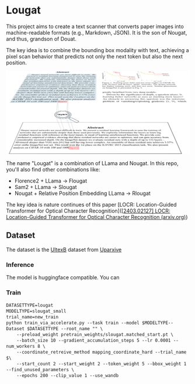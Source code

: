 # Lougat

This project aims to create a text scanner that converts paper images into machine-readable formats (e.g., Markdown, JSON). It is the son of Nougat, and thus, grandson of Douat.

The key idea is to combine the bounding box modality with text, achieving a pixel scan behavior that predicts not only the next token but also the next position.

![Example Image](images/image.png)

The name "Lougat" is a combination of LLama and Nougat. In this repo, you'll also find other combinations like:

- Florence2 + LLama → Flougat
- Sam2 + LLama → Slougat
- Nougat + Relative Position Embedding LLama → Rlougat

The key idea is nature continues of this paper [LOCR: Location-Guided Transformer for Optical Character Recognition]([[2403.02127\] LOCR: Location-Guided Transformer for Optical Character Recognition (arxiv.org)](https://arxiv.org/abs/2403.02127))

## Dataset

The dataset is the [UltexB](https://huggingface.co/datasets/LLM4SCIENCE/uparxive_boxed_pdf/tree/main) dataset from [Uparxive](https://github.com/veya2ztn/uparxive/blob/release/documents/the_uparxive_text_level_boxed_dataset.md)

### Inference

The model is huggingface compatible. You can 

### Train

```
DATASETTYPE=lougat
MODELTYPE=slougat_small 
trial_name=new_train
python train_via_accelerate.py --task train --model $MODELTYPE--Dataset $DATASETTYPE --root_name "" \
    --preload_weight pretrain_weights/slougat.matched_start.pt \
    --batch_size 10 --gradient_accumulation_steps 5 --lr 0.0001 --num_workers 8 \
    --coordinate_retreive_method mapping_coordinate_hard --trial_name $\
    --start_count 2 --start_weight 2 --token_weight 5 --bbox_weight 1 --find_unused_parameters \
    --epochs 200 --clip_value 1 --use_wandb
```
